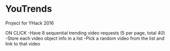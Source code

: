 # YouTrends

Project for YHack 2016

ON CLICK
-Have 8 sequential trending video requests (5 per page, total 40)
-Store each video object info in a list
-Pick a random video from the list and link to that video